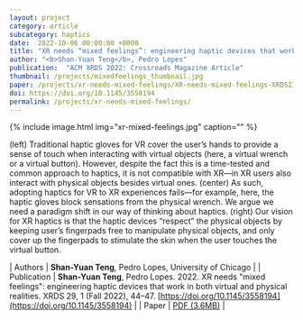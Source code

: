 ```yaml
---
layout: project
category: article
subcategory: haptics
date:  2022-10-06 00:00:00 +0000
title: "XR needs “mixed feelings”: engineering haptic devices that work in both virtual and physical realities"
author: "<b>Shan-Yuan Teng</b>, Pedro Lopes"
publication:  "ACM XRDS 2022: Crossroads Magazine Article"
thumbnail: /projects/mixedfeelings_thumbnail.jpg
paper: /projects/xr-needs-mixed-feelings/XR-needs-mixed-feelings-XRDS21.pdf
doi: https://doi.org/10.1145/3558194
permalink: /projects/xr-needs-mixed-feelings/
---
```


{% include image.html
           img="xr-mixed-feelings.jpg"
           caption="" %}

(left) Traditional haptic gloves for VR cover the user’s hands to provide a sense of touch when interacting with virtual objects (here, a virtual wrench or a virtual button). However, despite the fact this is a time-tested and common approach to haptics, it is not compatible with XR—in XR users also interact with physical objects besides virtual ones. (center) As such, adopting haptics for VR to XR experiences fails—for example, here, the haptic gloves block sensations from the physical wrench. We argue we need a paradigm shift in our way of thinking about haptics. (right) Our vision for XR haptics is that the haptic devices “respect” the physical objects by keeping user’s fingerpads free to manipulate physical objects, and only cover up the fingerpads to stimulate the skin when the user touches the virtual button.
           
| Authors | <b>Shan-Yuan Teng</b>, Pedro Lopes, University of Chicago |
| Publication | <b>Shan-Yuan Teng</b>, Pedro Lopes. 2022. XR needs "mixed feelings": engineering haptic devices that work in both virtual and physical realities. XRDS 29, 1 (Fall 2022), 44–47. [https://doi.org/10.1145/3558194](https://doi.org/10.1145/3558194) |
| Paper | [PDF (3.6MB)](XR-needs-mixed-feelings-XRDS21.pdf) |